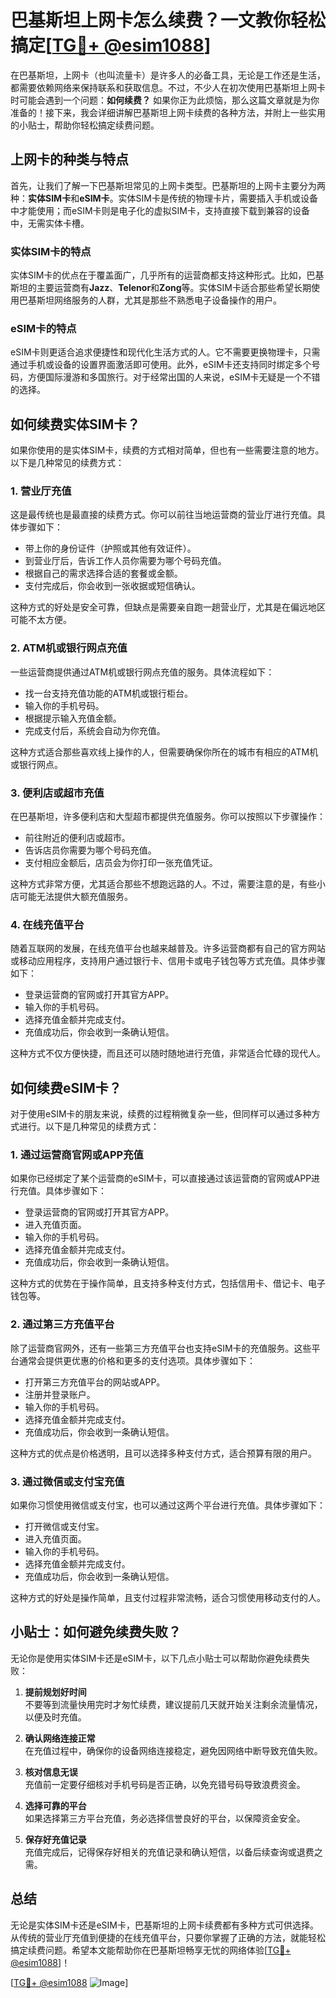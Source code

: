 # 巴基斯坦上网卡怎么续费？一文教你轻松搞定[[TG💪+ @esim1088](https://t.me/s/esim1088)]

在巴基斯坦，上网卡（也叫流量卡）是许多人的必备工具，无论是工作还是生活，都需要依赖网络来保持联系和获取信息。不过，不少人在初次使用巴基斯坦上网卡时可能会遇到一个问题：**如何续费？** 如果你正为此烦恼，那么这篇文章就是为你准备的！接下来，我会详细讲解巴基斯坦上网卡续费的各种方法，并附上一些实用的小贴士，帮助你轻松搞定续费问题。

## 上网卡的种类与特点

首先，让我们了解一下巴基斯坦常见的上网卡类型。巴基斯坦的上网卡主要分为两种：**实体SIM卡**和**eSIM卡**。实体SIM卡是传统的物理卡片，需要插入手机或设备中才能使用；而eSIM卡则是电子化的虚拟SIM卡，支持直接下载到兼容的设备中，无需实体卡槽。

### 实体SIM卡的特点
实体SIM卡的优点在于覆盖面广，几乎所有的运营商都支持这种形式。比如，巴基斯坦的主要运营商有**Jazz**、**Telenor**和**Zong**等。实体SIM卡适合那些希望长期使用巴基斯坦网络服务的人群，尤其是那些不熟悉电子设备操作的用户。

### eSIM卡的特点
eSIM卡则更适合追求便捷性和现代化生活方式的人。它不需要更换物理卡，只需通过手机或设备的设置界面激活即可使用。此外，eSIM卡还支持同时绑定多个号码，方便国际漫游和多国旅行。对于经常出国的人来说，eSIM卡无疑是一个不错的选择。

## 如何续费实体SIM卡？

如果你使用的是实体SIM卡，续费的方式相对简单，但也有一些需要注意的地方。以下是几种常见的续费方式：

### 1. **营业厅充值**
这是最传统也是最直接的续费方式。你可以前往当地运营商的营业厅进行充值。具体步骤如下：
- 带上你的身份证件（护照或其他有效证件）。
- 到营业厅后，告诉工作人员你需要为哪个号码充值。
- 根据自己的需求选择合适的套餐或金额。
- 支付完成后，你会收到一张收据或短信确认。

这种方式的好处是安全可靠，但缺点是需要亲自跑一趟营业厅，尤其是在偏远地区可能不太方便。

### 2. **ATM机或银行网点充值**
一些运营商提供通过ATM机或银行网点充值的服务。具体流程如下：
- 找一台支持充值功能的ATM机或银行柜台。
- 输入你的手机号码。
- 根据提示输入充值金额。
- 完成支付后，系统会自动为你充值。

这种方式适合那些喜欢线上操作的人，但需要确保你所在的城市有相应的ATM机或银行网点。

### 3. **便利店或超市充值**
在巴基斯坦，许多便利店和大型超市都提供充值服务。你可以按照以下步骤操作：
- 前往附近的便利店或超市。
- 告诉店员你需要为哪个号码充值。
- 支付相应金额后，店员会为你打印一张充值凭证。

这种方式非常方便，尤其适合那些不想跑远路的人。不过，需要注意的是，有些小店可能无法提供大额充值服务。

### 4. **在线充值平台**
随着互联网的发展，在线充值平台也越来越普及。许多运营商都有自己的官方网站或移动应用程序，支持用户通过银行卡、信用卡或电子钱包等方式充值。具体步骤如下：
- 登录运营商的官网或打开其官方APP。
- 输入你的手机号码。
- 选择充值金额并完成支付。
- 充值成功后，你会收到一条确认短信。

这种方式不仅方便快捷，而且还可以随时随地进行充值，非常适合忙碌的现代人。

## 如何续费eSIM卡？

对于使用eSIM卡的朋友来说，续费的过程稍微复杂一些，但同样可以通过多种方式进行。以下是几种常见的续费方式：

### 1. **通过运营商官网或APP充值**
如果你已经绑定了某个运营商的eSIM卡，可以直接通过该运营商的官网或APP进行充值。具体步骤如下：
- 登录运营商的官网或打开其官方APP。
- 进入充值页面。
- 输入你的手机号码。
- 选择充值金额并完成支付。
- 充值成功后，你会收到一条确认短信。

这种方式的优势在于操作简单，且支持多种支付方式，包括信用卡、借记卡、电子钱包等。

### 2. **通过第三方充值平台**
除了运营商官网外，还有一些第三方充值平台也支持eSIM卡的充值服务。这些平台通常会提供更优惠的价格和更多的支付选项。具体步骤如下：
- 打开第三方充值平台的网站或APP。
- 注册并登录账户。
- 输入你的手机号码。
- 选择充值金额并完成支付。
- 充值成功后，你会收到一条确认短信。

这种方式的优点是价格透明，且可以选择多种支付方式，适合预算有限的用户。

### 3. **通过微信或支付宝充值**
如果你习惯使用微信或支付宝，也可以通过这两个平台进行充值。具体步骤如下：
- 打开微信或支付宝。
- 进入充值页面。
- 输入你的手机号码。
- 选择充值金额并完成支付。
- 充值成功后，你会收到一条确认短信。

这种方式的好处是操作简单，且支付过程非常流畅，适合习惯使用移动支付的人。

## 小贴士：如何避免续费失败？

无论你是使用实体SIM卡还是eSIM卡，以下几点小贴士可以帮助你避免续费失败：

1. **提前规划好时间**  
   不要等到流量快用完时才匆忙续费，建议提前几天就开始关注剩余流量情况，以便及时充值。

2. **确认网络连接正常**  
   在充值过程中，确保你的设备网络连接稳定，避免因网络中断导致充值失败。

3. **核对信息无误**  
   充值前一定要仔细核对手机号码是否正确，以免充错号码导致浪费资金。

4. **选择可靠的平台**  
   如果选择第三方平台充值，务必选择信誉良好的平台，以保障资金安全。

5. **保存好充值记录**  
   充值完成后，记得保存好相关的充值记录和确认短信，以备后续查询或退费之需。

## 总结

无论是实体SIM卡还是eSIM卡，巴基斯坦的上网卡续费都有多种方式可供选择。从传统的营业厅充值到便捷的在线充值平台，只要你掌握了正确的方法，就能轻松搞定续费问题。希望本文能帮助你在巴基斯坦畅享无忧的网络体验[[TG💪+ @esim1088](https://t.me/s/esim1088)]！

[[TG💪+ @esim1088](https://t.me/s/esim1088) ![Image](https://i.postimg.cc/4NQfJmqS/Snipaste-2025-05-13-00-14-12.png)]